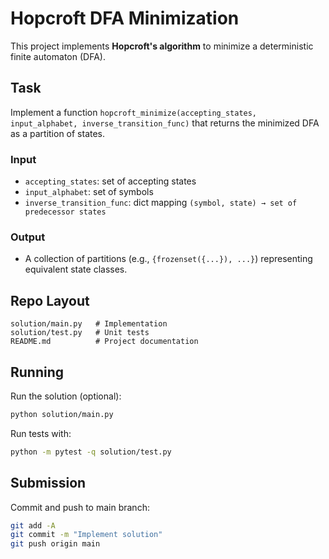 # Hopcroft DFA Minimization

This project implements **Hopcroft's algorithm** to minimize a deterministic finite automaton (DFA).

## Task
Implement a function `hopcroft_minimize(accepting_states, input_alphabet, inverse_transition_func)` that returns the minimized DFA as a partition of states.

### Input
- `accepting_states`: set of accepting states
- `input_alphabet`: set of symbols
- `inverse_transition_func`: dict mapping `(symbol, state) → set of predecessor states`

### Output
- A collection of partitions (e.g., `{frozenset({...}), ...}`) representing equivalent state classes.

## Repo Layout
```
solution/main.py   # Implementation
solution/test.py   # Unit tests
README.md          # Project documentation
```

## Running
Run the solution (optional):
```bash
python solution/main.py
```

Run tests with:
```bash
python -m pytest -q solution/test.py
```

## Submission
Commit and push to main branch:
```bash
git add -A
git commit -m "Implement solution"
git push origin main
```
